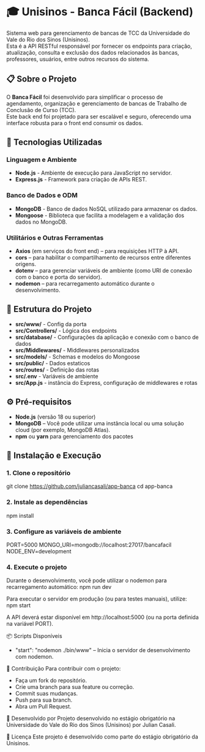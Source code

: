 # 🎓 Unisinos - Banca Fácil (Backend)

Sistema web para gerenciamento de bancas de TCC da Universidade do Vale do Rio dos Sinos (Unisinos).  
Esta é a API RESTful responsável por fornecer os endpoints para criação, atualização, consulta e exclusão dos dados relacionados às bancas, professores, usuários, entre outros recursos do sistema.

## 📋 Sobre o Projeto

O **Banca Fácil** foi desenvolvido para simplificar o processo de agendamento, organização e gerenciamento de bancas de Trabalho de Conclusão de Curso (TCC).  
Este back end foi projetado para ser escalável e seguro, oferecendo uma interface robusta para o front end consumir os dados.

## 🚀 Tecnologias Utilizadas

### Linguagem e Ambiente
- **Node.js** - Ambiente de execução para JavaScript no servidor.
- **Express.js** - Framework para criação de APIs REST.

### Banco de Dados e ODM
- **MongoDB** - Banco de dados NoSQL utilizado para armazenar os dados.
- **Mongoose** - Biblioteca que facilita a modelagem e a validação dos dados no MongoDB.

### Utilitários e Outras Ferramentas
- **Axios** (em serviços do front end) – para requisições HTTP à API.
- **cors** – para habilitar o compartilhamento de recursos entre diferentes origens.
- **dotenv** – para gerenciar variáveis de ambiente (como URI de conexão com o banco e porta do servidor).
- **nodemon** – para recarregamento automático durante o desenvolvimento.

## 📁 Estrutura do Projeto

- **src/www/** - Config da porta
- **src/Controllers/** -  Lógica dos endpoints
- **src/database/** - Configurações da aplicação e conexão com o banco de dados
- **src/Middlewares/** - Middlewares personalizados
- **src/models/** - Schemas e modelos do Mongoose
- **src/public/** - Dados estaticos
- **src/routes/** - Definição das rotas
- **src/.env** - Variáveis de ambiente
- **src/App.js** - instância do Express, configuração de middlewares e rotas


## ⚙️ Pré-requisitos

- **Node.js** (versão 18 ou superior)
- **MongoDB** – Você pode utilizar uma instância local ou uma solução cloud (por exemplo, MongoDB Atlas).
- **npm** ou **yarn** para gerenciamento dos pacotes

## 🔧 Instalação e Execução

### 1. Clone o repositório
git clone https://github.com/juliancasali/app-banca
cd app-banca

### 2. Instale as dependências
npm install

### 3. Configure as variáveis de ambiente
PORT=5000
MONGO_URI=mongodb://localhost:27017/bancafacil
NODE_ENV=development

### 4. Execute o projeto
Durante o desenvolvimento, você pode utilizar o nodemon para recarregamento automático:
npm run dev

Para executar o servidor em produção (ou para testes manuais), utilize:
npm start


A API deverá estar disponível em http://localhost:5000 (ou na porta definida na variável PORT).


📦 Scripts Disponíveis
-  "start": "nodemon ./bin/www" – Inicia o servidor de desenvolvimento com nodemon.
  
  
🤝 Contribuição
Para contribuir com o projeto:
- Faça um fork do repositório.
- Crie uma branch para sua feature ou correção.
- Commit suas mudanças.
- Push para sua branch.
- Abra um Pull Request.
  
👥 Desenvolvido por
Projeto desenvolvido no estágio obrigatório na Universidade do Vale do Rio dos Sinos (Unisinos) por Julian Casali.

📄 Licença
Este projeto é desenvolvido como parte do estágio obrigatório da Unisinos.
